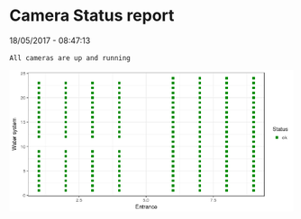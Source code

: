 Camera Status report
================
18/05/2017 - 08:47:13

    All cameras are up and running

![](camreport_files/figure-markdown_github/unnamed-chunk-2-1.png)
